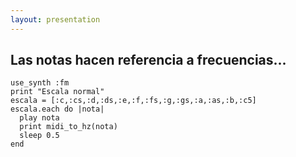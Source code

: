 ```yaml
---
layout: presentation 
---
```


## Las notas hacen referencia a frecuencias...

```
use_synth :fm
print "Escala normal"
escala = [:c,:cs,:d,:ds,:e,:f,:fs,:g,:gs,:a,:as,:b,:c5]
escala.each do |nota|
  play nota
  print midi_to_hz(nota)
  sleep 0.5
end
```
